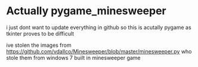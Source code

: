 # Actually pygame_minesweeper
i just dont want to update everything in github so this is acutally pygame as tkinter proves to be difficult

ive stolen the images from 
https://github.com/vdallco/Minesweeper/blob/master/minesweeper.py
who stole them from windows 7 built in minesweeper game